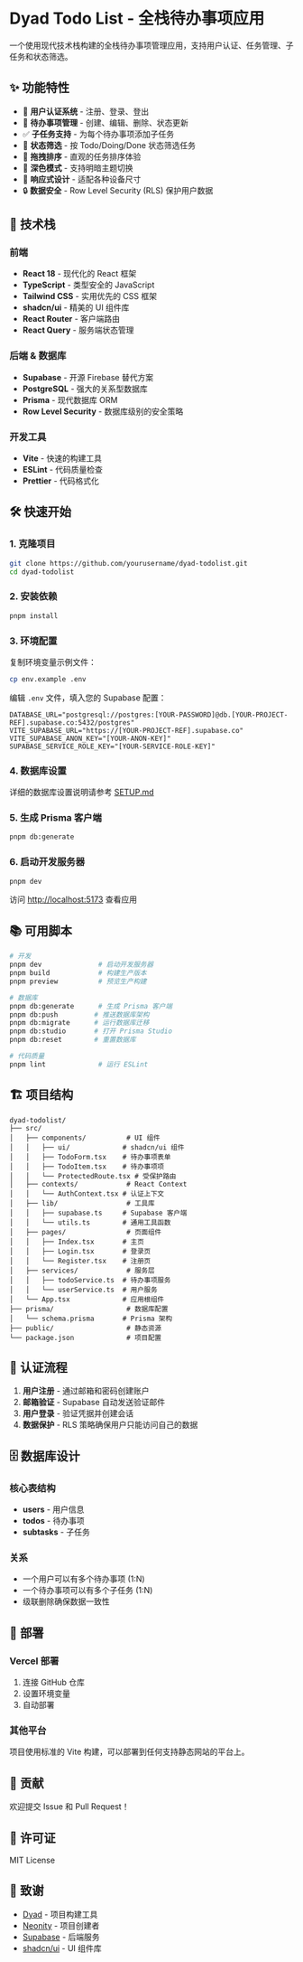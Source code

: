 # Dyad Todo List - 全栈待办事项应用

一个使用现代技术栈构建的全栈待办事项管理应用，支持用户认证、任务管理、子任务和状态筛选。

## ✨ 功能特性

- 🔐 **用户认证系统** - 注册、登录、登出
- 📝 **待办事项管理** - 创建、编辑、删除、状态更新
- ✅ **子任务支持** - 为每个待办事项添加子任务
- 🎯 **状态筛选** - 按 Todo/Doing/Done 状态筛选任务
- 🎨 **拖拽排序** - 直观的任务排序体验
- 🌙 **深色模式** - 支持明暗主题切换
- 📱 **响应式设计** - 适配各种设备尺寸
- 🔒 **数据安全** - Row Level Security (RLS) 保护用户数据

## 🚀 技术栈

### 前端
- **React 18** - 现代化的 React 框架
- **TypeScript** - 类型安全的 JavaScript
- **Tailwind CSS** - 实用优先的 CSS 框架
- **shadcn/ui** - 精美的 UI 组件库
- **React Router** - 客户端路由
- **React Query** - 服务端状态管理

### 后端 & 数据库
- **Supabase** - 开源 Firebase 替代方案
- **PostgreSQL** - 强大的关系型数据库
- **Prisma** - 现代数据库 ORM
- **Row Level Security** - 数据库级别的安全策略

### 开发工具
- **Vite** - 快速的构建工具
- **ESLint** - 代码质量检查
- **Prettier** - 代码格式化

## 🛠️ 快速开始

### 1. 克隆项目
```bash
git clone https://github.com/yourusername/dyad-todolist.git
cd dyad-todolist
```

### 2. 安装依赖
```bash
pnpm install
```

### 3. 环境配置
复制环境变量示例文件：
```bash
cp env.example .env
```

编辑 `.env` 文件，填入您的 Supabase 配置：
```env
DATABASE_URL="postgresql://postgres:[YOUR-PASSWORD]@db.[YOUR-PROJECT-REF].supabase.co:5432/postgres"
VITE_SUPABASE_URL="https://[YOUR-PROJECT-REF].supabase.co"
VITE_SUPABASE_ANON_KEY="[YOUR-ANON-KEY]"
SUPABASE_SERVICE_ROLE_KEY="[YOUR-SERVICE-ROLE-KEY]"
```

### 4. 数据库设置
详细的数据库设置说明请参考 [SETUP.md](./SETUP.md)

### 5. 生成 Prisma 客户端
```bash
pnpm db:generate
```

### 6. 启动开发服务器
```bash
pnpm dev
```

访问 [http://localhost:5173](http://localhost:5173) 查看应用

## 📚 可用脚本

```bash
# 开发
pnpm dev              # 启动开发服务器
pnpm build            # 构建生产版本
pnpm preview          # 预览生产构建

# 数据库
pnpm db:generate      # 生成 Prisma 客户端
pnpm db:push         # 推送数据库架构
pnpm db:migrate      # 运行数据库迁移
pnpm db:studio       # 打开 Prisma Studio
pnpm db:reset        # 重置数据库

# 代码质量
pnpm lint             # 运行 ESLint
```

## 🏗️ 项目结构

```
dyad-todolist/
├── src/
│   ├── components/          # UI 组件
│   │   ├── ui/             # shadcn/ui 组件
│   │   ├── TodoForm.tsx    # 待办事项表单
│   │   ├── TodoItem.tsx    # 待办事项项
│   │   └── ProtectedRoute.tsx # 受保护路由
│   ├── contexts/            # React Context
│   │   └── AuthContext.tsx # 认证上下文
│   ├── lib/                 # 工具库
│   │   ├── supabase.ts     # Supabase 客户端
│   │   └── utils.ts        # 通用工具函数
│   ├── pages/               # 页面组件
│   │   ├── Index.tsx       # 主页
│   │   ├── Login.tsx       # 登录页
│   │   └── Register.tsx    # 注册页
│   ├── services/            # 服务层
│   │   ├── todoService.ts  # 待办事项服务
│   │   └── userService.ts  # 用户服务
│   └── App.tsx             # 应用根组件
├── prisma/                  # 数据库配置
│   └── schema.prisma       # Prisma 架构
├── public/                  # 静态资源
└── package.json             # 项目配置
```

## 🔐 认证流程

1. **用户注册** - 通过邮箱和密码创建账户
2. **邮箱验证** - Supabase 自动发送验证邮件
3. **用户登录** - 验证凭据并创建会话
4. **数据保护** - RLS 策略确保用户只能访问自己的数据

## 🗄️ 数据库设计

### 核心表结构
- **users** - 用户信息
- **todos** - 待办事项
- **subtasks** - 子任务

### 关系
- 一个用户可以有多个待办事项 (1:N)
- 一个待办事项可以有多个子任务 (1:N)
- 级联删除确保数据一致性

## 🚀 部署

### Vercel 部署
1. 连接 GitHub 仓库
2. 设置环境变量
3. 自动部署

### 其他平台
项目使用标准的 Vite 构建，可以部署到任何支持静态网站的平台上。

## 🤝 贡献

欢迎提交 Issue 和 Pull Request！

## 📄 许可证

MIT License

## 🙏 致谢

- [Dyad](https://www.dyad.sh/) - 项目构建工具
- [Neonity](https://neomatrix.club/) - 项目创建者
- [Supabase](https://supabase.com/) - 后端服务
- [shadcn/ui](https://ui.shadcn.com/) - UI 组件库
